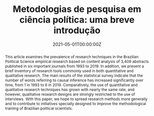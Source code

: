 ---
tags: []
categories: []
title: "Metodologias de pesquisa em ciência política: uma breve introdução"
authors:
- Dalson Figueiredo
- Antônio Fernandes
- admin
- Thaís Helena Aguiar
date: "2021-05-01T00:00:00Z"
doi: ""

# Schedule page publish date (NOT publication's date).
publishDate: "2017-01-01T00:00:00Z"

# Publication type.
# Accepts a single type but formatted as a YAML list (for Hugo requirements).
# Enter a publication type from the CSL standard.
publication_types: ["article-journal"]

# Publication name and optional abbreviated publication name.
publication: "*Revista Brasileira de Informação Bibliográfica em Ciências Sociais – BIB, 94*(1)"
publication_short: ""

abstract: This article examines the prevalence of research techniques in the Brazilian Political Science empirical research based on content analysis of 3,409 abstracts published in six important journals from 1993 to 2019. In addition, we present a brief inventory of research tools commonly used in both quantitative and qualitative research. The main results of the statistical survey indicate that the number of words referring to causal inference has increased significantly over time, from 1 in 1993 to 6 in 2019. Comparatively, the use of quantitative and qualitative research techniques has grown with nearly the same rate, and however, qualitative research designs are strongly restricted to the use of interviews. With this paper, we hope to spread research methods more generally and to contribute to initiatives specially designed to improve the methodological training of Brazilian political scientists.

tags:
- Research methods; Quantitative studies; Text analysis.
#featured: false

links:
 - name: DOI
   url: https://bibanpocs.emnuvens.com.br/revista/article/view/175
url_pdf: https://bibanpocs.emnuvens.com.br/revista/article/view/175/169
#url_code: 'https://github.com/HugoBlox/hugo-blox-builder'
#url_dataset: ''
#url_poster: ''
#url_project: ''
#url_slides: ''
#url_source: ''
#url_video: ''

# Featured image
# To use, add an image named `featured.jpg/png` to your page's folder. 
#image:
#  caption: 'Image credit: [**Unsplash**](https://unsplash.com/photos/jdD8gXaTZsc)'
#  focal_point: ""
#  preview_only: false

# Associated Projects (optional).
#   Associate this publication with one or more of your projects.
#   Simply enter your project's folder or file name without extension.
#   E.g. `internal-project` references `content/project/internal-project/index.md`.
#   Otherwise, set `projects: []`.
projects: []

# Slides (optional).
#   Associate this publication with Markdown slides.
#   Simply enter your slide deck's filename without extension.
#   E.g. `slides: "example"` references `content/slides/example/index.md`.
#   Otherwise, set `slides: ""`.
#slides: example
---